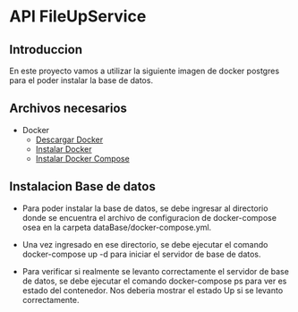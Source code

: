 # API FileUpService

## Introduccion

En este proyecto vamos a utilizar la siguiente imagen de docker postgres para el poder instalar la base de datos.

## Archivos necesarios

- Docker
  - [Descargar Docker](https://www.docker.com/get-started)
  - [Instalar Docker](https://docs.docker.com/install/linux/docker-ce/ubuntu/)
  - [Instalar Docker Compose](https://docs.docker.com/compose/install/)

## Instalacion Base de datos

- Para poder instalar la base de datos, se debe ingresar al directorio donde se encuentra el archivo de configuracion de docker-compose osea en la carpeta dataBase/docker-compose.yml.

- Una vez ingresado en ese directorio, se debe ejecutar el comando docker-compose up -d para iniciar el servidor de base de datos.

- Para verificar si realmente se levanto correctamente el servidor de base de datos, se debe ejecutar el comando docker-compose ps para ver es estado del contenedor. Nos deberia mostrar el estado Up si se levanto correctamente.
